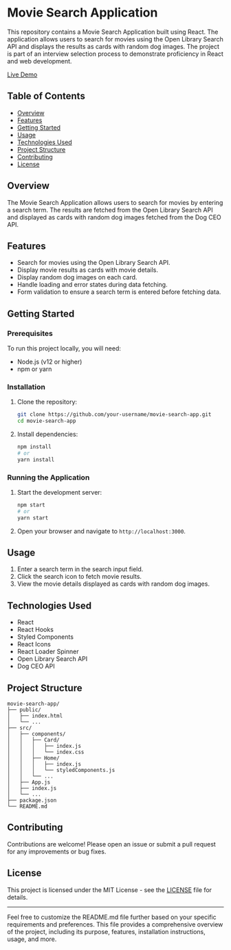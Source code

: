 # Movie Search Application

This repository contains a Movie Search Application built using React. The application allows users to search for movies using the Open Library Search API and displays the results as cards with random dog images. The project is part of an interview selection process to demonstrate proficiency in React and web development.

[Live Demo](https://6699c569f458784f4850f356--lively-marzipan-009b48.netlify.app/)

## Table of Contents

- [Overview](#overview)
- [Features](#features)
- [Getting Started](#getting-started)
- [Usage](#usage)
- [Technologies Used](#technologies-used)
- [Project Structure](#project-structure)
- [Contributing](#contributing)
- [License](#license)

## Overview

The Movie Search Application allows users to search for movies by entering a search term. The results are fetched from the Open Library Search API and displayed as cards with random dog images fetched from the Dog CEO API.

## Features

- Search for movies using the Open Library Search API.
- Display movie results as cards with movie details.
- Display random dog images on each card.
- Handle loading and error states during data fetching.
- Form validation to ensure a search term is entered before fetching data.

## Getting Started

### Prerequisites

To run this project locally, you will need:

- Node.js (v12 or higher)
- npm or yarn

### Installation

1. Clone the repository:

   ```bash
   git clone https://github.com/your-username/movie-search-app.git
   cd movie-search-app
   ```

2. Install dependencies:

   ```bash
   npm install
   # or
   yarn install
   ```

### Running the Application

1. Start the development server:

   ```bash
   npm start
   # or
   yarn start
   ```

2. Open your browser and navigate to `http://localhost:3000`.

## Usage

1. Enter a search term in the search input field.
2. Click the search icon to fetch movie results.
3. View the movie details displayed as cards with random dog images.

## Technologies Used

- React
- React Hooks
- Styled Components
- React Icons
- React Loader Spinner
- Open Library Search API
- Dog CEO API

## Project Structure

```
movie-search-app/
├── public/
│   ├── index.html
│   └── ...
├── src/
│   ├── components/
│   │   ├── Card/
│   │   │   ├── index.js
│   │   │   └── index.css
│   │   ├── Home/
│   │   │   ├── index.js
│   │   │   └── styledComponents.js
│   │   └── ...
│   ├── App.js
│   ├── index.js
│   └── ...
├── package.json
└── README.md
```

## Contributing

Contributions are welcome! Please open an issue or submit a pull request for any improvements or bug fixes.

## License

This project is licensed under the MIT License - see the [LICENSE](LICENSE) file for details.

---

Feel free to customize the README.md file further based on your specific requirements and preferences. This file provides a comprehensive overview of the project, including its purpose, features, installation instructions, usage, and more.
